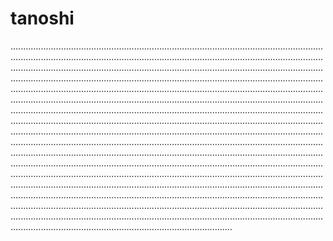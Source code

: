 # tanoshi
....................................................................................................................................................................................................................................................................................................................................................................................................................................................................................................................................................................................................................................................................................................................................................................................................................................................................................................................................................................................................................................................................................................................................................................................................................................................................................................................................................................................................................................................................................................................................................................................................................................................................................................................................................................................................................................................................................................................................................................................................................................................................................................................................................................................................................................................................................